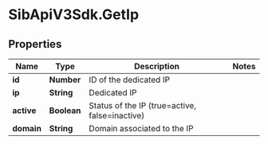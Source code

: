 # SibApiV3Sdk.GetIp

## Properties
Name | Type | Description | Notes
------------ | ------------- | ------------- | -------------
**id** | **Number** | ID of the dedicated IP | 
**ip** | **String** | Dedicated IP | 
**active** | **Boolean** | Status of the IP (true=active, false=inactive) | 
**domain** | **String** | Domain associated to the IP | 



